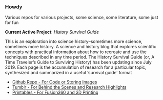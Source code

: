 ### Howdy

Various repos for various projects, some science, some literature, some just for fun

**Current Active Project**: _History Survival Guide_

This is an exploration into science history–sometimes more science, sometimes more history. A science and history blog that explores scientific concepts with practical information about how to recreate and use the techniques described in any time period. The History Survival Guide (or,  A Time Traveler’s Guide to Surviving History) has been updating since July 2019. Each page is the accumulation of research for a particular topic, synthesized and summarized in a useful ‘survival guide’ format

- [Github Repo - For Code or Storing Images](https://github.com/cyschneck/History-Survival-Guide)
- [Tumblr - For Behind the Scenes and Research Highlights](historysurvivalguide.tumblr.com)
- [Printables - For Fusion360 and 3D Printing](https://www.printables.com/social/328713-cyschneck/about)

<!--
**cyschneck/cyschneck** is a ✨ _special_ ✨ repository because its `README.md` (this file) appears on your GitHub profile.

Here are some ideas to get you started:

- Hi there 👋
- 🔭 I’m currently working on ...
- 🌱 I’m currently learning ...
- 👯 I’m looking to collaborate on ...
- 🤔 I’m looking for help with ...
- 💬 Ask me about ...
- 📫 How to reach me: ...
- 😄 Pronouns: ...
- ⚡ Fun fact: ...
-->
